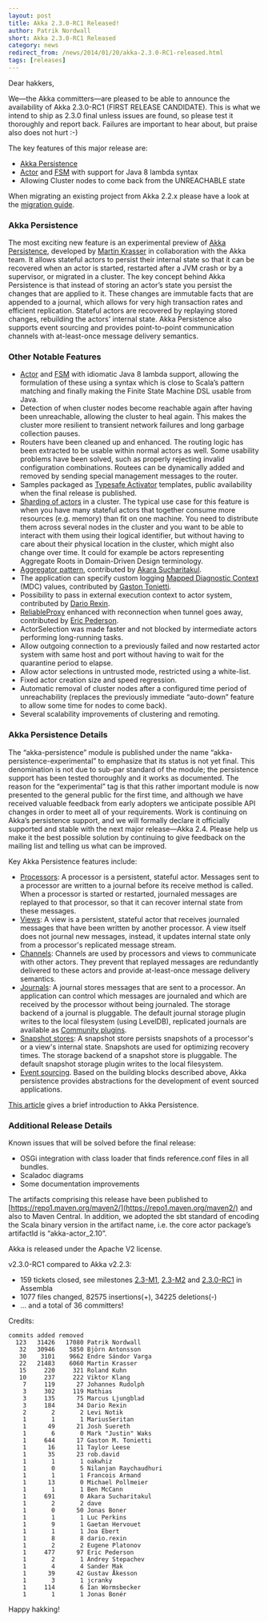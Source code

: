 ```yaml
---
layout: post
title: Akka 2.3.0-RC1 Released!
author: Patrik Nordwall
short: Akka 2.3.0-RC1 Released
category: news
redirect_from: /news/2014/01/20/akka-2.3.0-RC1-released.html
tags: [releases]
---
```


Dear hakkers,

We—the Akka committers—are pleased to be able to announce the availability of Akka 2.3.0-RC1 (FIRST RELEASE CANDIDATE). This is what we intend to ship as 2.3.0 final unless issues are found, so please test it thoroughly and report back. Failures are important to hear about, but praise also does not hurt :-)

The key features of this major release are:
 * [Akka Persistence](https://doc.akka.io/docs/akka/2.3/scala/persistence.html)
 * [Actor](https://doc.akka.io/docs/akka/2.3/java/lambda-actors.html) and [FSM](https://doc.akka.io/docs/akka/2.3/java/lambda-fsm.html) with support for Java 8 lambda syntax
 * Allowing Cluster nodes to come back from the UNREACHABLE state

When migrating an existing project from Akka 2.2.x please have a look at the [migration guide](https://doc.akka.io/docs/akka/2.3/project/migration-guide-2.2.x-2.3.x.html).

### Akka Persistence

The most exciting new feature is an experimental preview of [Akka Persistence](https://doc.akka.io/docs/akka/2.3/scala/persistence.html), developed by [Martin Krasser](https://twitter.com/mrt1nz) in collaboration with the Akka team. It allows stateful actors to persist their internal state so that it can be recovered when an actor is started, restarted after a JVM crash or by a supervisor, or migrated in a cluster. The key concept behind Akka Persistence is that instead of storing an actor’s state you persist the changes that are applied to it. These changes are immutable facts that are appended to a journal, which allows for very high transaction rates and efficient replication. Stateful actors are recovered by replaying stored changes, rebuilding the actors’ internal state. Akka Persistence also supports event sourcing and provides point-to-point communication channels with at-least-once message delivery semantics.

### Other Notable Features

 * [Actor](https://doc.akka.io/docs/akka/2.3/java/lambda-actors.html) and [FSM](https://doc.akka.io/docs/akka/2.3/java/lambda-fsm.html) with idiomatic Java 8 lambda support, allowing the formulation of these using a syntax which is close to Scala’s pattern matching and finally making the Finite State Machine DSL usable from Java.
 * Detection of when cluster nodes become reachable again after having been unreachable, allowing the cluster to heal again. This makes the cluster more resilient to transient network failures and long garbage collection pauses.
 * Routers have been cleaned up and enhanced. The routing logic has been extracted to be usable within normal actors as well. Some usability problems have been solved, such as properly rejecting invalid configuration combinations. Routees can be dynamically added and removed by sending special management messages to the router.
 * Samples packaged as [Typesafe Activator](https://developer.lightbend.com/start/) templates, public availability when the final release is published.
 * [Sharding of actors](https://doc.akka.io/docs/akka/2.3/contrib/cluster-sharding.html) in a cluster. The typical use case for this feature is when you have many stateful actors that together consume more resources (e.g. memory) than fit on one machine. You need to distribute them across several nodes in the cluster and you want to be able to interact with them using their logical identifier, but without having to care about their physical location in the cluster, which might also change over time. It could for example be actors representing Aggregate Roots in Domain-Driven Design terminology.
 * [Aggregator pattern](https://doc.akka.io/docs/akka/2.3/contrib/aggregator.html), contributed by [Akara Sucharitakul](https://github.com/akara).
 * The application can specify custom logging [Mapped Diagnostic Context](http://logback.qos.ch/manual/mdc.html) (MDC) values, contributed by [Gaston Tonietti](https://twitter.com/ktonga).
 * Possibility to pass in external execution context to actor system, contributed by [Dario Rexin](https://twitter.com/evonox).
 * [ReliableProxy](https://doc.akka.io/docs/akka/2.3/contrib/reliable-proxy.html) enhanced with reconnection when tunnel goes away, contributed by [Eric Pederson](https://twitter.com/sourcedelica).
 * ActorSelection was made faster and not blocked by intermediate actors performing long-running tasks.
 * Allow outgoing connection to a previously failed and now restarted actor system with same host and port without having to wait for the quarantine period to elapse.
 * Allow actor selections in untrusted mode, restricted using a white-list.
 * Fixed actor creation size and speed regression.
 * Automatic removal of cluster nodes after a configured time period of unreachability (replaces the previously immediate “auto-down” feature to allow some time for nodes to come back).
 * Several scalability improvements of clustering and remoting.

### Akka Persistence Details

The “akka-persistence” module is published under the name “akka-persistence-experimental” to emphasize that its status is not yet final. This denomination is not due to sub-par standard of the module; the persistence support has been tested thoroughly and it works as documented. The reason for the “experimental” tag is that this rather important module is now presented to the general public for the first time, and although we have received valuable feedback from early adopters we anticipate possible API changes in order to meet all of your requirements. Work is continuing on Akka’s persistence support, and we will formally declare it officially supported and stable with the next major release—Akka 2.4. Please help us make it the best possible solution by continuing to give feedback on the mailing list and telling us what can be improved.

Key Akka Persistence features include:

 * [Processors](https://doc.akka.io/docs/akka/2.3/scala/persistence.html#processors): A processor is a persistent, stateful actor. Messages sent to a processor are written to a journal before its receive method is called. When a processor is started or restarted, journaled messages are replayed to that processor, so that it can recover internal state from these messages.
 * [Views](https://doc.akka.io/docs/akka/2.3/scala/persistence.html#views): A view is a persistent, stateful actor that receives journaled messages that have been written by another processor. A view itself does not journal new messages, instead, it updates internal state only from a processor's replicated message stream.
 * [Channels](https://doc.akka.io/docs/akka/2.3/scala/persistence.html#channels): Channels are used by processors and views to communicate with other actors. They prevent that replayed messages are redundantly delivered to these actors and provide at-least-once message delivery semantics.
 * [Journals](https://doc.akka.io/docs/akka/2.3/scala/persistence.html#storage-plugins): A journal stores messages that are sent to a processor. An application can control which messages are journaled and which are received by the processor without being journaled. The storage backend of a journal is pluggable. The default journal storage plugin writes to the local filesystem (using LevelDB), replicated journals are available as [Community plugins](https://doc.akka.io/docs/akka/2.3/scala/persistence.html#community-projects).
 * [Snapshot stores](https://doc.akka.io/docs/akka/2.3/scala/persistence.html#storage-plugins): A snapshot store persists snapshots of a processor's or a view's internal state. Snapshots are used for optimizing recovery times. The storage backend of a snapshot store is pluggable. The default snapshot storage plugin writes to the local filesystem.
 * [Event sourcing](https://doc.akka.io/docs/akka/2.3/scala/persistence.html#event-sourcing). Based on the building blocks described above, Akka persistence provides abstractions for the development of event sourced applications.

[This article](http://krasserm.blogspot.de/2013/12/introduction-to-akka-persistence.html) gives a brief introduction to Akka Persistence.


### Additional Release Details

Known issues that will be solved before the final release:

 * OSGi integration with class loader that finds reference.conf files in all bundles.
 * Scaladoc diagrams
 * Some documentation improvements

The artifacts comprising this release have been published to [https://repo1.maven.org/maven2/](https://repo1.maven.org/maven2/) and also to Maven Central. In addition, we adopted the sbt standard of encoding the Scala binary version in the artifact name, i.e. the core actor package’s artifactId is “akka-actor_2.10”.

Akka is released under the Apache V2 license.

v2.3.0-RC1 compared to Akka v2.2.3:

 * 159 tickets closed, see milestones [2.3-M1](https://app.assembla.com/spaces/akka/milestones/4610943-2-3-m1), [2.3-M2](https://app.assembla.com/spaces/akka/milestones/4848253-2-3-m2) and [2.3.0-RC1](https://app.assembla.com/spaces/akka/milestones/5069863-2-3-0-rc1) in Assembla
 * 1077 files changed, 82575 insertions(+), 34225 deletions(-)
 * … and a total of 36 committers!

Credits:

    commits added removed
      123   31426   17080 Patrik Nordwall
       32   30946    5850 Björn Antonsson
       30    3101    9662 Endre Sándor Varga
       22   21483    6060 Martin Krasser
       15     220     321 Roland Kuhn
       10     237     222 Viktor Klang
        7     119      27 Johannes Rudolph
        3     302     119 Mathias
        3     135      75 Marcus Ljungblad
        3     184      34 Dario Rexin
        2       2       2 Levi Notik
        1       1       1 MariusSeritan
        1      49      21 Josh Suereth
        1       6       0 Mark "Justin" Waks
        1     644      17 Gaston M. Tonietti
        1      16      11 Taylor Leese
        1      35      23 rob.david
        1       1       1 oakwhiz
        1       0       5 Nilanjan Raychaudhuri
        1       1       1 Francois Armand
        1      13       0 Michael Pollmeier
        1       1       1 Ben McCann
        1     691       0 Akara Sucharitakul
        1       2       2 dave
        1       0      50 Jonas Boner
        1       1       1 Luc Perkins
        1       9       1 Gaetan Hervouet
        1       1       1 Joa Ebert
        1       8       8 dario.rexin
        1       2       2 Eugene Platonov
        1     477      97 Eric Pederson
        1       2       1 Andrey Stepachev
        1       4       4 Sander Mak
        1      39      42 Gustav Åkesson
        1       3       1 jcranky
        1     114       6 Ian Wormsbecker
        1       1       1 Jonas Bonér


Happy hakking!
